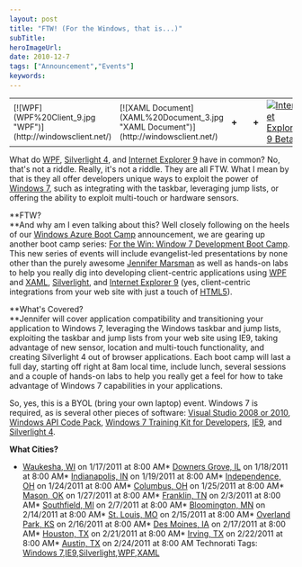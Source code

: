 ```yaml
---
layout: post 
title: "FTW! (For the Windows, that is...)"
subTitle: 
heroImageUrl: 
date: 2010-12-7
tags: ["Announcement","Events"]
keywords: 
---
```


  <div align="center">   <table border="0" cellspacing="0" cellpadding="0" width="797" align="center"><tbody>       <tr>         <td width="2">[![WPF](WPF%20Client_9.jpg "WPF")](http://windowsclient.net/)</td>          <td width="90">[![XAML Document](XAML%20Document_3.jpg "XAML Document")](http://windowsclient.net/)</td>          <td width="15">           

**<font size="3">+</font>**
         </td>          <td width="242">[![Silverlight](Silverlight_3.png "Silverlight")](http://www.silverlight.net/)</td>          <td width="15">           

**<font size="3">+</font>**
         </td>          <td width="174"><font size="3">[![Internet Explorer 9 Beta](IE9%20Horizontal_3.png "Internet Explorer 9 Beta")](http://www.beautyoftheweb.com/)</font></td>          <td width="15">           

**<font size="3">=</font>**
         </td>          <td width="242">[<font size="3"></font><a href="http://www.microsoft.com/windows/windows-7/default.aspx" target="_blank">![Windows 7](Windows%207_3.png "Windows 7")](http://csell.net/content/binary/Windows-Live-Writer/For-the-Windows-that-is_CF35/Windows%207_2.png)</a></a></td>       </tr>     </tbody></table> </div>    

What do [WPF](http://windowsclient.net/), [Silverlight 4](http://www.silverlight.net/), and [Internet Explorer 9](http://www.beautyoftheweb.com/) have in common? No, that's not a riddle. Really, it's not a riddle. They are all FTW. What I mean by that is they all offer developers unique ways to exploit the power of [Windows 7](http://www.microsoft.com/windows/windows-7/default.aspx), such as integrating with the taskbar, leveraging jump lists, or offering the ability to exploit multi-touch or hardware sensors.

**FTW?     
**And why am I even talking about this? Well closely following on the heels of our [Windows Azure Boot Camp](http://www.windowsazurebootcamp.com/) announcement, we are gearing up another boot camp series: [For the Win: Window 7 Development Boot Camp](http://www.windowsdevbootcamp.com/). This new series of events will include evangelist-led presentations by none other than the purely awesome [Jennifer Marsman](http://blogs.msdn.com/jennifer/) as well as hands-on labs to help you really dig into developing client-centric applications using [WPF](http://windowsclient.net/) and [XAML](http://msdn.microsoft.com/en-us/library/ms752059.aspx), [Silverlight](http://www.silverlight.net/), and [Internet Explorer 9](http://www.beautyoftheweb.com/) (yes, client-centric integrations from your web site with just a touch of [HTML5](http://html5.org/)).

**What's Covered?     
**Jennifer will cover application compatibility and transitioning your application to Windows 7, leveraging the Windows taskbar and jump lists, exploiting the taskbar and jump lists from your web site using IE9, taking advantage of new sensor, location and multi-touch functionality, and creating Silverlight 4 out of browser applications. Each boot camp will last a full day, starting off right at 8am local time, include lunch, several sessions and a couple of hands-on labs to help you really get a feel for how to take advantage of Windows 7 capabilities in your applications.

So, yes, this is a BYOL (bring your own laptop) event. Windows 7 is required, as is several other pieces of software: [Visual Studio 2008 or 2010](http://www.microsoft.com/express/Downloads/), [Windows API Code Pack](http://bit.ly/bGKULt), [Windows 7 Training Kit for Developers](http://bit.ly/cXaJ1u), [IE9](http://bit.ly/b9HBZu), and [Silverlight 4](http://bit.ly/dvR7Hb).

**What Cities?**    

*   [Waukesha, WI](https://msevents.microsoft.com/CUI/EventDetail.aspx?EventID=1032471942&Culture=en-US) on 1/17/2011 at 8:00 AM*   [Downers Grove, IL](https://msevents.microsoft.com/CUI/EventDetail.aspx?EventID=1032472056&Culture=en-US) on 1/18/2011 at 8:00 AM*   [Indianapolis, IN](https://msevents.microsoft.com/CUI/EventDetail.aspx?EventID=1032472057&Culture=en-US) on 1/19/2011 at 8:00 AM*   [Independence, OH](https://msevents.microsoft.com/CUI/EventDetail.aspx?EventID=1032472058&Culture=en-US) on 1/24/2011 at 8:00 AM*   [Columbus, OH](https://msevents.microsoft.com/CUI/EventDetail.aspx?EventID=1032472059&Culture=en-US) on 1/25/2011 at 8:00 AM*   [Mason, OK](https://msevents.microsoft.com/CUI/EventDetail.aspx?EventID=1032472060&Culture=en-US) on 1/27/2011 at 8:00 AM*   [Franklin, TN](https://msevents.microsoft.com/CUI/EventDetail.aspx?EventID=1032472070&Culture=en-US) on 2/3/2011 at 8:00 AM*   [Southfield, MI](https://msevents.microsoft.com/CUI/EventDetail.aspx?EventID=1032472061&Culture=en-US) on 2/7/2011 at 8:00 AM*   [Bloomington, MN](https://msevents.microsoft.com/CUI/EventDetail.aspx?EventID=1032472062&Culture=en-US) on 2/14/2011 at 8:00 AM*   [St. Louis, MO](https://msevents.microsoft.com/CUI/EventDetail.aspx?EventID=1032472063&Culture=en-US) on 2/15/2011 at 8:00 AM*   [Overland Park, KS](https://msevents.microsoft.com/CUI/EventDetail.aspx?EventID=1032472064&Culture=en-US) on 2/16/2011 at 8:00 AM*   [Des Moines, IA](https://msevents.microsoft.com/CUI/EventDetail.aspx?EventID=1032472065&Culture=en-US) on 2/17/2011 at 8:00 AM*   [Houston, TX](https://msevents.microsoft.com/CUI/EventDetail.aspx?EventID=1032472066&Culture=en-US) on 2/21/2011 at 8:00 AM*   [Irving, TX](https://msevents.microsoft.com/CUI/EventDetail.aspx?EventID=1032472067&Culture=en-US) on 2/22/2011 at 8:00 AM*   [Austin, TX](https://msevents.microsoft.com/CUI/EventDetail.aspx?EventID=1032472068&Culture=en-US) on 2/24/2011 at 8:00 AM    <div style="padding-bottom: 0px; margin: 0px; padding-left: 0px; padding-right: 0px; display: inline; float: none; padding-top: 0px" id="scid:0767317B-992E-4b12-91E0-4F059A8CECA8:414c6f4d-b37f-48ea-8bcc-12e2a66b1a7a" class="wlWriterEditableSmartContent">Technorati Tags: [Windows 7](http://technorati.com/tags/Windows+7),[IE9](http://technorati.com/tags/IE9),[Silverlight](http://technorati.com/tags/Silverlight),[WPF](http://technorati.com/tags/WPF),[XAML](http://technorati.com/tags/XAML)</div>